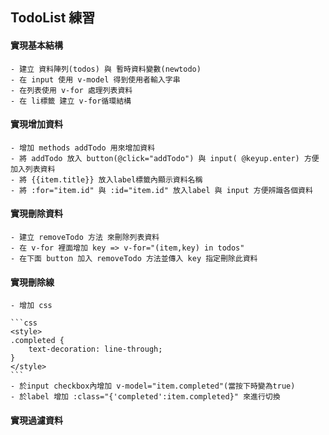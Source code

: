 ## TodoList 練習

#### 實現基本結構
	- 建立 資料陣列(todos) 與 暫時資料變數(newtodo)
	- 在 input 使用 v-model 得到使用者輸入字串 
	- 在列表使用 v-for 處理列表資料
	- 在 li標籤 建立 v-for循環結構
  
#### 實現增加資料   
	- 增加 methods addTodo 用來增加資料
	- 將 addTodo 放入 button(@click="addTodo") 與 input( @keyup.enter) 方便加入列表資料
	- 將 {{item.title}} 放入label標籤內顯示資料名稱
	- 將 :for="item.id" 與 :id="item.id" 放入label 與 input 方便辨識各個資料
  
#### 實現刪除資料
	- 建立 removeTodo 方法 來刪除列表資料
	- 在 v-for 裡面增加 key => v-for="(item,key) in todos"
	- 在下面 button 加入 removeTodo 方法並傳入 key 指定刪除此資料
  
#### 實現刪除線
	- 增加 css

	```css
	<style>
	.completed {
		text-decoration: line-through;
	}
	</style>
	```
	- 於input checkbox內增加 v-model="item.completed"(當按下時變為true)
	- 於label 增加 :class="{'completed':item.completed}" 來進行切換
  
#### 實現過濾資料

```html

```
